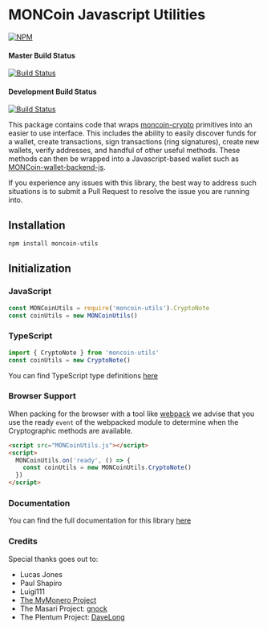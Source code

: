 
# MONCoin Javascript Utilities

[![NPM](https://nodei.co/npm/moncoin-utils.png?downloads=true&stars=true)](https://nodei.co/npm/moncoin-utils/)

#### Master Build Status
[![Build Status](https://github.com/Kulteam/moncoin-utils/workflows/CI%20Build%20Tests/badge.svg?branch=master)](https://github.com/Kulteam/moncoin-utils/actions)

#### Development Build Status
[![Build Status](https://github.com/Kulteam/moncoin-utils/workflows/CI%20Build%20Tests/badge.svg?branch=development)](https://github.com/Kulteam/moncoin-utils/actions)

This package contains code that wraps [moncoin-crypto](https://github.com/Kulteam/moncoin-crypto) primitives into an easier to use interface. This includes the ability to easily discover funds for a wallet, create transactions, sign transactions (ring signatures), create new wallets, verify addresses, and handful of other useful methods. These methods can then be wrapped into a Javascript-based wallet such as [MONCoin-wallet-backend-js](https://github.com/Kulteam/MONCoin-wallet-backend-js).

If you experience any issues with this library, the best way to address such situations is to submit a Pull Request to resolve the issue you are running into.

## Installation

```bash
npm install moncoin-utils
```

## Initialization

### JavaScript

```javascript
const MONCoinUtils = require('moncoin-utils').CryptoNote
const coinUtils = new MONCoinUtils()
```

### TypeScript

```typescript
import { CryptoNote } from 'moncoin-utils'
const coinUtils = new CryptoNote()
```

You can find TypeScript type definitions [here](index.d.ts)

### Browser Support

When packing for the browser with a tool like [webpack](https://webpack.js.org/) we advise that you use the ready `event` of the webpacked module to determine when the Cryptographic methods are available.

```html
<script src="MONCoinUtils.js"></script>
<script>
  MONCoinUtils.on('ready', () => {
    const coinUtils = new MONCoinUtils.CryptoNote()
  })
</script>
```

### Documentation

You can find the full documentation for this library [here](https://utils.MONCoin.dev)

### Credits

Special thanks goes out to:

* Lucas Jones
* Paul Shapiro
* Luigi111
* [The MyMonero Project](https://github.com/mymonero/mymonero-app-js)
* The Masari Project: [gnock](https://github.com/gnock)
* The Plentum Project: [DaveLong](https://github.com/DaveLong)
